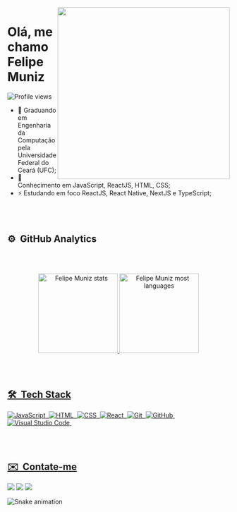 <img align="right" height="390em" src="https://raw.githubusercontent.com/gist/felipebmuniz/b6311591b3859bdcedc48734a42257a0/raw/a68dc346d9ac89d0d4686c755be6795713745f26/githubcard.svg" />
<!-- <img src="https://raw.githubusercontent.com/kaueMarques/kaueMarques/master/hi.gif" width="10px"> -->
<h1 align="left">Olá, me chamo Felipe Muniz</h1>
<p align="left"> <img src="https://komarev.com/ghpvc/?username=felipebmuniz&color=yellow" alt="Profile views" /> </p>

- 🌱 Graduando em Engenharia da Computação pela Universidade Federal do Ceará (UFC);
- 🤔 Conhecimento em JavaScript, ReactJS, HTML, CSS;
- ⚡ Estudando em foco ReactJS, React Native, NextJS e TypeScript;

<br><br>


## ⚙️ &nbsp;GitHub Analytics

<br><br>

<div align="center">
  <a href="https://github.com/felipebmuniz">
  <img height="180em" src="https://github-readme-stats.vercel.app/api?username=felipebmuniz&show_icons=true&theme=dark" alt="Felipe Muniz stats"/>
  <img height="180em" src="https://github-readme-stats.vercel.app/api/top-langs/?username=felipebmuniz&layout=compact&theme=dark" alt="Felipe Muniz most languages"/>
</div>


<br><br>

## 🛠 &nbsp;Tech Stack

![JavaScript](https://img.shields.io/badge/-JavaScript-05122A?style=flat&logo=javascript)&nbsp;
![HTML](https://img.shields.io/badge/-HTML-05122A?style=flat&logo=HTML5)&nbsp;
![CSS](https://img.shields.io/badge/-CSS-05122A?style=flat&logo=CSS3&logoColor=1572B6)&nbsp;
![React](https://img.shields.io/badge/-React-05122A?style=flat&logo=react)&nbsp;
![Git](https://img.shields.io/badge/-Git-05122A?style=flat&logo=git)&nbsp;
![GitHub](https://img.shields.io/badge/-GitHub-05122A?style=flat&logo=github)&nbsp;
![Visual Studio Code](https://img.shields.io/badge/-Visual%20Studio%20Code-05122A?style=flat&logo=visual-studio-code&logoColor=007ACC)&nbsp;

<br><br>

## ✉️ &nbsp;Contate-me
  
<div>
  
  <a href="https://www.instagram.com/felipe_barros._/" target="_blank"><img src="https://img.shields.io/badge/-Instagram-%23E4405F?style=for-the-badge&logo=instagram&logoColor=white" target="_blank"></a>
  <a href = "mailto:felipemuniz@alu.ufc.br"><img src="https://img.shields.io/badge/-Gmail-%23333?style=for-the-badge&logo=gmail&logoColor=white" target="_blank"></a>
  <a href="https://www.linkedin.com/in/felipe-muniz-3b0256171" target="_blank"><img src="https://img.shields.io/badge/-LinkedIn-%230077B5?style=for-the-badge&logo=linkedin&logoColor=white" target="_blank"></a> 
 
  ![Snake animation](https://github.com/felipebmuniz/felipebmuniz/blob/output/github-contribution-grid-snake.svg)
 
</div>
